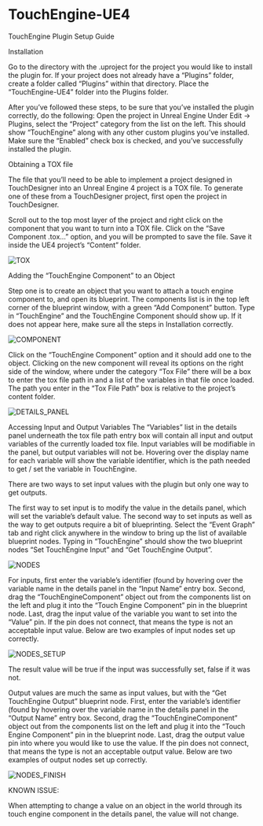 # TouchEngine-UE4

TouchEngine Plugin Setup Guide


Installation

Go to the directory with the .uproject for the project you would like to install the plugin for.
If your project does not already have a “Plugins” folder, create a folder called “Plugins” within that directory.
Place the “TouchEngine-UE4” folder into the Plugins folder.

After you’ve followed these steps, to be sure that you’ve installed the plugin correctly, do the following:
Open the project in Unreal Engine
Under Edit -> Plugins, select the “Project” category from the list on the left. This should show “TouchEngine” along with any other custom plugins you’ve installed. Make sure the “Enabled” check box is checked, and you’ve successfully installed the plugin.


Obtaining a TOX file

The file that you’ll need to be able to implement a project designed in TouchDesigner into an Unreal Engine 4 project is a TOX file. To generate one of these from a TouchDesigner project, first open the project in TouchDesigner.

Scroll out to the top most layer of the project and right click on the component that you want to turn into a TOX file. Click on the “Save Component .tox…” option, and you will be prompted to save the file. Save it inside the UE4 project’s “Content” folder.

![TOX](ReadmePictures/im1.png?raw=true "Obtaining Tox File")

Adding the “TouchEngine Component” to an Object

Step one is to create an object that you want to attach a touch engine component to, and open its blueprint. The components list is in the top left corner of the blueprint window, with a green “Add Component” button. Type in “TouchEngine” and the TouchEngine Component should show up. If it does not appear here, make sure all the steps in Installation correctly. 

![COMPONENT](ReadmePictures/im2.png?raw=true "Adding Component")

Click on the “TouchEngine Component” option and it should add one to the object. Clicking on the new component will reveal its options on the right side of the window, where under the category “Tox File” there will be a box to enter the tox file path in and a list of the variables in that file once loaded. The path you enter in the “Tox File Path” box is relative to the project’s content folder.

![DETAILS_PANEL](ReadmePictures/im3.PNG?raw=true "Details Panel")

Accessing Input and Output Variables
The “Variables” list in the details panel underneath the tox file path entry box will contain all input and output variables of the currently loaded tox file. Input variables will be modifiable in the panel, but output variables will not be. Hovering over the display name for each variable will show the variable identifier, which is the path needed to get / set the variable in TouchEngine.

There are two ways to set input values with the plugin but only one way to get outputs. 

The first way to set input is to modify the value in the details panel, which will set the variable’s default value. The second way to set inputs as well as the way to get outputs require a bit of blueprinting. Select the “Event Graph” tab and right click anywhere in the window to bring up the list of available blueprint nodes. Typing in “TouchEngine” should show the two blueprint nodes “Set TouchEngine Input” and “Get TouchEngine Output”. 

![NODES](ReadmePictures/im4.PNG?raw=true "Blueprint nodes")

For inputs, first enter the variable’s identifier (found by hovering over the variable name in the details panel in the “Input Name” entry box. Second, drag the “TouchEngineComponent” object out from the components list on the left and plug it into the “Touch Engine Component” pin in the blueprint node. Last, drag the input value of the variable you want to set into the “Value” pin. If the pin does not connect, that means the type is not an acceptable input value. Below are two examples of input nodes set up correctly.

![NODES_SETUP](ReadmePictures/im5.PNG?raw=true "Using the nodes")

The result value will be true if the input was successfully set, false if it was not. 

Output values are much the same as input values, but with the “Get TouchEngine Output” blueprint node. First, enter the variable’s identifier (found by hovering over the variable name in the details panel in the “Output Name” entry box. Second, drag the “TouchEngineComponent” object out from the components list on the left and plug it into the “Touch Engine Component” pin in the blueprint node. Last, drag the output value pin into where you would like to use the value. If the pin does not connect, that means the type is not an acceptable output value. Below are two examples of output nodes set up correctly.

![NODES_FINISH](ReadmePictures/im6.PNG?raw=true "Finished setup")




KNOWN ISSUE:

When attempting to change a value on an object in the world through its touch engine component in the details panel, the value will not change. 
